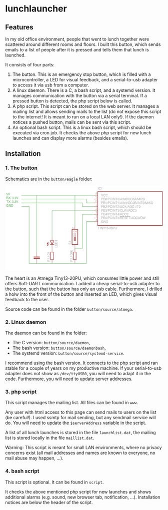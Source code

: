 # lunchlauncher

## Features

In my old office environment, people that went to lunch together were scattered around different rooms and floors. I built this button, which sends emails to a list of people after it is pressed and tells them that lunch is launched.

It consists of four parts:

 1. The button. This is an emergency stop button, which is filled with a microcontroller, a LED for visual feedback, and a serial-to-usb adapter to access it via usb from a computer.
 2. A linux daemon. There is a C, a bash script, and a systemd version. It manages communication with the button via a serial terminal. If a pressed button is detected, the php script below is called.
 3. A php script. This script can be stored on the web server. It manages a mailing list and allows sending mails to the list (do not expose this script to the internet! It is meant to run on a local LAN only!). If the daemon notices a pushed button, mails can be sent via this script.
 2. An optional bash script. This is a linux bash script, which should be executed via cron job. It checks the above php script for new lunch launches and can display more alarms (besides emails).

## Installation

### 1. The button

Schematics are in the `button/eagle` folder:

![Schematics of button](/button/eagle/schematic.png "Schematics")

The heart is an Atmega Tiny13-20PU, which consumes little power and still offers Soft-UART communication. I added a cheap serial-to-usb adapter to the button, such that the button has only an usb cable. Furthermore, I drilled a holw into the front of the button and inserted an LED, which gives visual feedback to the user.

Source code can be found in the folder `button/source/atmega`.

### 2. Linux daemon

The daemon can be found in the folder:

 - The C version: `button/source/daemon`,
 - The bash version: `button/source/daemonbash`,
 - The systemd version: `button/source/systemd-service`.

 I recommend using the bash version. It connects to the php script and ran stable for a couple of years on my productive machine. If your serial-to-usb adapter does not show as `/dev/ttyUSB0`, you will need to adapt it in the code. Furthermore, you will need to update server addresses.

### 3. php script

This script manages the mailing list. All files can be found in `www`.

Any user with html access to this page can send mails to users on the list (be careful!). I used ssmtp for mail sending, but any sendmail service will do. You will need to update the `$serverAddress` variable in the script.

A list of all lunch launches is stored in the file `launchlist.dat`, the mailing list is stored locally in the file `maillist.dat`.

Warning: This script is meant for small LAN environments, where no privacy concerns exist (all mail addresses and names are known to everyone, no mail abuse may happen, ...).

### 4. bash script

This script is optional. It can be found in `script`.

It checks the above mentioned php script for new launches and shows additional alarms (e.g. sound, new browser tab, notification, ...). Installation notices are below the header of the script.
